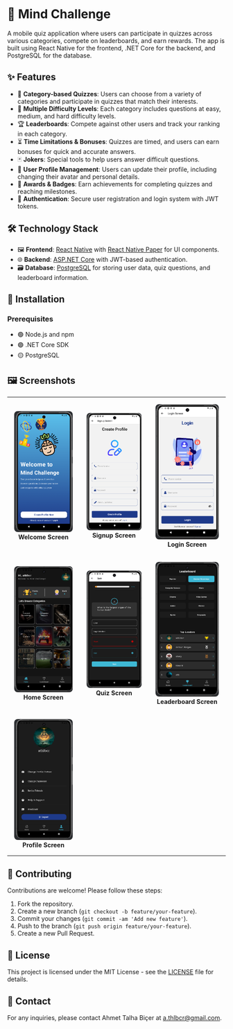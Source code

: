 # 🧠 Mind Challenge

A mobile quiz application where users can participate in quizzes across various categories, compete on leaderboards, and earn rewards. The app is built using React Native for the frontend, .NET Core for the backend, and PostgreSQL for the database.

## ✨ Features

- 🎯 **Category-based Quizzes**: Users can choose from a variety of categories and participate in quizzes that match their interests.
- 🔄 **Multiple Difficulty Levels**: Each category includes questions at easy, medium, and hard difficulty levels.
- 🏆 **Leaderboards**: Compete against other users and track your ranking in each category.
- ⏳ **Time Limitations & Bonuses**: Quizzes are timed, and users can earn bonuses for quick and accurate answers.
- 🃏 **Jokers**: Special tools to help users answer difficult questions.
- 👤 **User Profile Management**: Users can update their profile, including changing their avatar and personal details.
- 🏅 **Awards & Badges**: Earn achievements for completing quizzes and reaching milestones.
- 🔐 **Authentication**: Secure user registration and login system with JWT tokens.

## 🛠️ Technology Stack

- 🖼️ **Frontend**: [React Native](https://reactnative.dev/) with [React Native Paper](https://callstack.github.io/react-native-paper/) for UI components.
- 🌐 **Backend**: [ASP.NET Core](https://docs.microsoft.com/en-us/aspnet/core/?view=aspnetcore-6.0) with JWT-based authentication.
- 🗃️ **Database**: [PostgreSQL](https://www.postgresql.org/) for storing user data, quiz questions, and leaderboard information.

## 🚀 Installation

### Prerequisites

- 🟢 Node.js and npm
- 🟣 .NET Core SDK
- 🟡 PostgreSQL


## 🖼️ Screenshots

<div align="center">
  <table>
    <tr>
      <td align="center" style="padding: 16px;">
        <img src="Client/app/assets/screenshots/1.png" alt="Welcome Screen" width="200px" style="border-radius: 8px;">
        <br><b>Welcome Screen</b>
      </td>
      <td align="center" style="padding: 16px;">
        <img src="Client/app/assets/screenshots/2.png" alt="Signup Screen" width="200px" style="border-radius: 8px;">
        <br><b>Signup Screen</b>
      </td>
      <td align="center" style="padding: 16px;">
        <img src="Client/app/assets/screenshots/3.png" alt="Login Screen" width="200px" style="border-radius: 8px;">
        <br><b>Login Screen</b>
      </td>
    </tr>
    <tr>
      <td align="center" style="padding: 16px;">
        <img src="Client/app/assets/screenshots/4.png" alt="Home Screen" width="200px" style="border-radius: 8px;">
        <br><b>Home Screen</b>
      </td>
      <td align="center" style="padding: 16px;">
        <img src="Client/app/assets/screenshots/7.png" alt="Quiz Screen" width="200px" style="border-radius: 8px;">
        <br><b>Quiz Screen</b>
      </td>
      <td align="center" style="padding: 16px;">
        <img src="Client/app/assets/screenshots/5.png" alt="Leaderboard Screen" width="200px" style="border-radius: 8px;">
        <br><b>Leaderboard Screen</b>
      </td>
    </tr>
    <tr>
      <td align="center" style="padding: 16px;">
        <img src="Client/app/assets/screenshots/6.png" alt="Profile Screen" width="200px" style="border-radius: 8px;">
        <br><b>Profile Screen</b>
      </td>
    </tr>
  </table>
</div>

## 🤝 Contributing

Contributions are welcome! Please follow these steps:

1. Fork the repository.
2. Create a new branch (`git checkout -b feature/your-feature`).
3. Commit your changes (`git commit -am 'Add new feature'`).
4. Push to the branch (`git push origin feature/your-feature`).
5. Create a new Pull Request.

## 📜 License

This project is licensed under the MIT License - see the [LICENSE](LICENSE) file for details.

## 📧 Contact

For any inquiries, please contact Ahmet Talha Biçer at [a.thlbcr@gmail.com](a.thlbcr@gmail.com).
